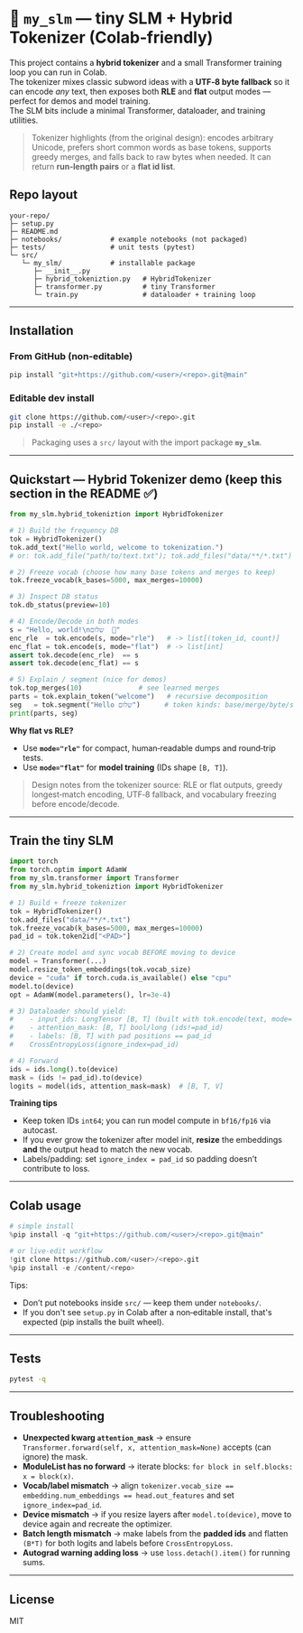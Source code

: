 # 🧠 `my_slm` — tiny SLM + Hybrid Tokenizer (Colab‑friendly)

This project contains a **hybrid tokenizer** and a small Transformer training loop you can run in Colab.  
The tokenizer mixes classic subword ideas with a **UTF‑8 byte fallback** so it can encode *any* text, then exposes both **RLE** and **flat** output modes — perfect for demos and model training.  
The SLM bits include a minimal Transformer, dataloader, and training utilities.

> Tokenizer highlights (from the original design): encodes arbitrary Unicode, prefers short common words as base tokens, supports greedy merges, and falls back to raw bytes when needed. It can return **run‑length pairs** or a **flat id list**.


## Repo layout

```
your-repo/
├─ setup.py
├─ README.md
├─ notebooks/            # example notebooks (not packaged)
├─ tests/                # unit tests (pytest)
└─ src/
   └─ my_slm/            # installable package
      ├─ __init__.py
      ├─ hybrid_tokeniztion.py   # HybridTokenizer
      ├─ transformer.py          # tiny Transformer
      └─ train.py                # dataloader + training loop
```

---

## Installation

### From GitHub (non‑editable)
```bash
pip install "git+https://github.com/<user>/<repo>.git@main"
```

### Editable dev install
```bash
git clone https://github.com/<user>/<repo>.git
pip install -e ./<repo>
```

> Packaging uses a `src/` layout with the import package **`my_slm`**.


---

## Quickstart — Hybrid Tokenizer demo (keep this section in the README ✅)

```python
from my_slm.hybrid_tokeniztion import HybridTokenizer

# 1) Build the frequency DB
tok = HybridTokenizer()
tok.add_text("Hello world, welcome to tokenization.")
# or: tok.add_file("path/to/text.txt"); tok.add_files("data/**/*.txt")

# 2) Freeze vocab (choose how many base tokens and merges to keep)
tok.freeze_vocab(k_bases=5000, max_merges=10000)

# 3) Inspect DB status
tok.db_status(preview=10)

# 4) Encode/Decode in both modes
s = "Hello, world!\nשלום  🙂"
enc_rle  = tok.encode(s, mode="rle")   # -> list[(token_id, count)]
enc_flat = tok.encode(s, mode="flat")  # -> list[int]
assert tok.decode(enc_rle)  == s
assert tok.decode(enc_flat) == s

# 5) Explain / segment (nice for demos)
tok.top_merges(10)              # see learned merges
parts = tok.explain_token("welcome")   # recursive decomposition
seg   = tok.segment("Hello שלום")      # token kinds: base/merge/byte/sp/nl
print(parts, seg)
```

**Why flat vs RLE?**  
- Use **`mode="rle"`** for compact, human‑readable dumps and round‑trip tests.  
- Use **`mode="flat"`** for **model training** (IDs shape `[B, T]`).

> Design notes from the tokenizer source: RLE or flat outputs, greedy longest‑match encoding, UTF‑8 fallback, and vocabulary freezing before encode/decode.


---

## Train the tiny SLM

```python
import torch
from torch.optim import AdamW
from my_slm.transformer import Transformer
from my_slm.hybrid_tokeniztion import HybridTokenizer

# 1) Build + freeze tokenizer
tok = HybridTokenizer()
tok.add_files("data/**/*.txt")
tok.freeze_vocab(k_bases=5000, max_merges=10000)
pad_id = tok.token2id["<PAD>"]

# 2) Create model and sync vocab BEFORE moving to device
model = Transformer(...)
model.resize_token_embeddings(tok.vocab_size)
device = "cuda" if torch.cuda.is_available() else "cpu"
model.to(device)
opt = AdamW(model.parameters(), lr=3e-4)

# 3) Dataloader should yield:
#    - input_ids: LongTensor [B, T] (built with tok.encode(text, mode='flat'))
#    - attention_mask: [B, T] bool/long (ids!=pad_id)
#    - labels: [B, T] with pad positions == pad_id
#    CrossEntropyLoss(ignore_index=pad_id)

# 4) Forward
ids = ids.long().to(device)
mask = (ids != pad_id).to(device)
logits = model(ids, attention_mask=mask)  # [B, T, V]
```

**Training tips**
- Keep token IDs `int64`; you can run model compute in `bf16/fp16` via autocast.
- If you ever grow the tokenizer after model init, **resize** the embeddings **and** the output head to match the new vocab.
- Labels/padding: set `ignore_index = pad_id` so padding doesn’t contribute to loss.


---

## Colab usage

```python
# simple install
%pip install -q "git+https://github.com/<user>/<repo>.git@main"

# or live-edit workflow
!git clone https://github.com/<user>/<repo>.git
%pip install -e /content/<repo>
```

Tips:
- Don’t put notebooks inside `src/` — keep them under `notebooks/`.
- If you don't see `setup.py` in Colab after a non‑editable install, that's expected (pip installs the built wheel).


---

## Tests
```bash
pytest -q
```

---

## Troubleshooting

- **Unexpected kwarg `attention_mask`** → ensure `Transformer.forward(self, x, attention_mask=None)` accepts (can ignore) the mask.
- **ModuleList has no forward** → iterate blocks: `for block in self.blocks: x = block(x)`.
- **Vocab/label mismatch** → align `tokenizer.vocab_size == embedding.num_embeddings == head.out_features` and set `ignore_index=pad_id`.
- **Device mismatch** → if you resize layers after `model.to(device)`, move to device again and recreate the optimizer.
- **Batch length mismatch** → make labels from the **padded ids** and flatten `(B*T)` for both logits and labels before `CrossEntropyLoss`.
- **Autograd warning adding loss** → use `loss.detach().item()` for running sums.

---

## License
MIT

